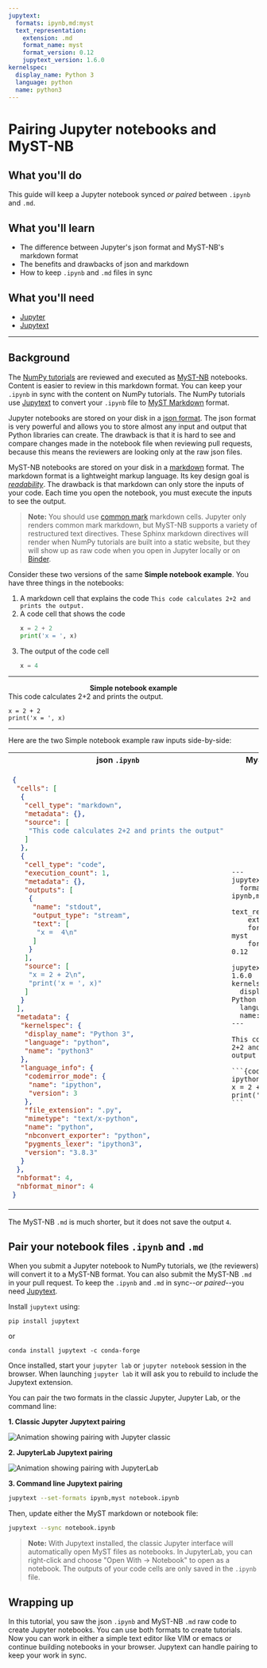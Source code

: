 ```yaml
---
jupytext:
  formats: ipynb,md:myst
  text_representation:
    extension: .md
    format_name: myst
    format_version: 0.12
    jupytext_version: 1.6.0
kernelspec:
  display_name: Python 3
  language: python
  name: python3
---
```


# Pairing Jupyter notebooks and MyST-NB

## What you'll do
This guide will keep a Jupyter notebook synced _or paired_ between
`.ipynb` and `.md`. 

## What you'll learn
- The difference between Jupyter's json format and MyST-NB's markdown
  format
- The benefits and drawbacks of json and markdown
- How to keep `.ipynb` and `.md` files in sync

## What you'll need
- [Jupyter](https://jupyter.org/)
- [Jupytext](https://jupytext.readthedocs.io/en/latest/index.html)

---
## Background

The [NumPy tutorials](https://github.com/numpy/numpy-tutorials) are
reviewed and executed as [MyST-NB](https://myst-nb.readthedocs.io/)
notebooks. Content is easier to review in this markdown format. You can
keep your `.ipynb` in sync with the content on NumPy tutorials. The
NumPy tutorials use
[Jupytext](https://jupytext.readthedocs.io/en/latest/index.html) to
convert your `.ipynb` file to [MyST
Markdown](https://github.com/mwouts/jupytext/blob/master/docs/formats.md#myst-markdown)
format.

Jupyter notebooks are stored on your disk in a
[json format](https://nbformat.readthedocs.io/en/latest/format_description.html). The json format is
very powerful and allows you to store almost any input and output that
Python libraries can create. The drawback is that it is hard to see and compare changes made in the notebook file when reviewing pull requests, because this means the reviewers are looking only at the raw json files. 

MyST-NB notebooks are stored on your disk in a 
[markdown](https://en.wikipedia.org/wiki/Markdown) format. The markdown
format is a lightweight markup language. Its key design goal is
[_readability_](https://daringfireball.net/projects/markdown/syntax#philosophy).
The drawback is that markdown can only store the inputs of your code.
Each time you open the notebook, you must execute the inputs to see the
output. 

> __Note:__ You should use [common mark](https://commonmark.org)
> markdown cells. Jupyter only renders common mark markdown, but MyST-NB
> supports a variety of restructured text directives.  These Sphinx
> markdown directives will render when NumPy tutorials are built into a
> static website, but they will show up as raw code when you open in
> Jupyter locally or on [Binder](https://mybinder.org).

Consider these two versions of the same __Simple notebook example__. You
have three things in the notebooks:

1. A markdown cell that explains the code 
    ```This code calculates 2+2 and prints the output.```
2. A code cell that shows the code
    ```python
    x = 2 + 2
    print('x = ', x)
    ```
3. The output of the code cell
    ```python
	x = 4
	```
---
__<center> Simple notebook example </center>__
This code calculates 2+2 and prints the output.
```{code-cell} ipython3
x = 2 + 2
print('x = ', x)
```
---

Here are the two Simple notebook example raw inputs side-by-side:

<table>
<tr>
<th>json <code>.ipynb</code></th>
<th>MyST-NB <code>.md</code></th>
</tr>
<tr>
<td>

```json
{
 "cells": [
  {
   "cell_type": "markdown",
   "metadata": {},
   "source": [
    "This code calculates 2+2 and prints the output"
   ]
  },
  {
   "cell_type": "code",
   "execution_count": 1,
   "metadata": {},
   "outputs": [
    {
     "name": "stdout",
     "output_type": "stream",
     "text": [
      "x =  4\n"
     ]
    }
   ],
   "source": [
    "x = 2 + 2\n",
    "print('x = ', x)"
   ]
  }
 ],
 "metadata": {
  "kernelspec": {
   "display_name": "Python 3",
   "language": "python",
   "name": "python3"
  },
  "language_info": {
   "codemirror_mode": {
    "name": "ipython",
    "version": 3
   },
   "file_extension": ".py",
   "mimetype": "text/x-python",
   "name": "python",
   "nbconvert_exporter": "python",
   "pygments_lexer": "ipython3",
   "version": "3.8.3"
  }
 },
 "nbformat": 4,
 "nbformat_minor": 4
}
```

</td>

<td>

````
---
jupytext:
  formats: ipynb,md:myst
  text_representation:
    extension: .md
    format_name: myst
    format_version: 0.12
    jupytext_version: 1.6.0
kernelspec:
  display_name: Python 3
  language: python
  name: python3
---

This code calculates 2+2 and prints the output

```{code-cell} ipython3
x = 2 + 2
print('x = ', x)
```
````
</td>
</tr>
</table>

The MyST-NB `.md` is much shorter, but it does not save the output `4`.


## Pair your notebook files `.ipynb` and `.md`

When you submit a Jupyter notebook to NumPy tutorials, we (the reviewers) will convert
it to a MyST-NB format. You can also submit the MyST-NB `.md` in your
pull request.
To keep the `.ipynb` and `.md` in sync--_or paired_--you need
[Jupytext](https://jupytext.readthedocs.io/en/latest/index.html). 

Install `jupytext` using:

```
pip install jupytext
```
or
```
conda install jupytext -c conda-forge
```

Once installed, start your `jupyter lab` or `jupyter notebook`
session in the browser. When launching `jupyter lab` it will ask you to rebuild
to include the Jupytext extension. 

You can pair the two formats in the classic Jupyter, Jupyter Lab,
or the command line:

**1. Classic Jupyter Jupytext pairing**

![Animation showing pairing with Jupyter classic](_static/01-classic.gif)

**2. JupyterLab Jupytext pairing**

![Animation showing pairing with JupyterLab](_static/02-jupyterlab.gif)

**3. Command line Jupytext pairing**

```sh
jupytext --set-formats ipynb,myst notebook.ipynb
```

Then, update either the MyST markdown or notebook file:

```sh
jupytext --sync notebook.ipynb
```

> __Note:__ With Jupytext installed, the classic Jupyter interface will
> automatically open MyST files as notebooks. In JupyterLab, you can
> right-click and choose "Open With -> Notebook" to open as a notebook.
> The outputs of your code cells are only saved in the `.ipynb` file.

## Wrapping up

In this tutorial, you saw the json `.ipynb` and MyST-NB `.md` raw code 
to create Jupyter notebooks. You can use both formats to create
tutorials. Now you can work in either a simple text editor like VIM
or emacs or continue building notebooks in your browser. Jupytext can
handle pairing to keep your work in sync. 
